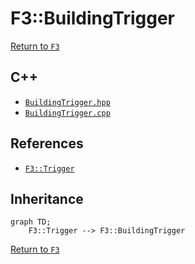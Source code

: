 # F3::BuildingTrigger

[Return to `F3`](/docs/F3.md)

## C++

- [`BuildingTrigger.hpp`](/c++/include/BuildingTrigger.hpp)
- [`BuildingTrigger.cpp`](/c++/source/BuildingTrigger.cpp)

## References

- [`F3::Trigger`](/docs/F3/Trigger.md)

## Inheritance

```mermaid
graph TD;
    F3::Trigger --> F3::BuildingTrigger
```

[Return to `F3`](/docs/F3.md)